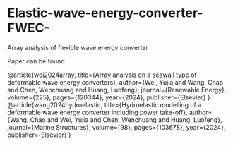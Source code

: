 # Elastic-wave-energy-converter-FWEC-

Array analysis of flexible wave energy converter

Paper can be found 

@article{wei2024array,
  title={Array analysis on a seawall type of deformable wave energy converters},
  author={Wei, Yujia and Wang, Chao and Chen, Wenchuang and Huang, Luofeng},
  journal={Renewable Energy},
  volume={225},
  pages={120344},
  year={2024},
  publisher={Elsevier}
}
@article{wang2024hydroelastic,
  title={Hydroelastic modelling of a deformable wave energy converter including power take-off},
  author={Wang, Chao and Wei, Yujia and Chen, Wenchuang and Huang, Luofeng},
  journal={Marine Structures},
  volume={98},
  pages={103678},
  year={2024},
  publisher={Elsevier}
}
